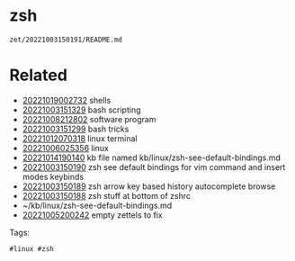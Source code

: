 # zsh

` zet/20221003150191/README.md `

# Related

- [20221019002732](/zet/20221019002732/README.md) shells
- [20221003151329](/zet/20221003151329/README.md) bash scripting
- [20221008212802](/zet/20221008212802/README.md) software program
- [20221003151299](/zet/20221003151299/README.md) bash tricks
- [20221012070318](/zet/20221012070318/README.md) linux terminal
- [20221006025356](/zet/20221006025356/README.md) linux
- [20221014190140](/zet/20221014190140/README.md) kb file named kb/linux/zsh-see-default-bindings.md
- [20221003150190](/zet/20221003150190/README.md) zsh see default bindings for vim command and insert modes keybinds
- [20221003150189](/zet/20221003150189/README.md) zsh arrow key based history autocomplete browse
- [20221003150188](/zet/20221003150188/README.md) zsh stuff at bottom of zshrc
- ~/kb/linux/zsh-see-default-bindings.md
- [20221005200242](/zet/20221005200242/README.md) empty zettels to fix

Tags:

    #linux #zsh 
